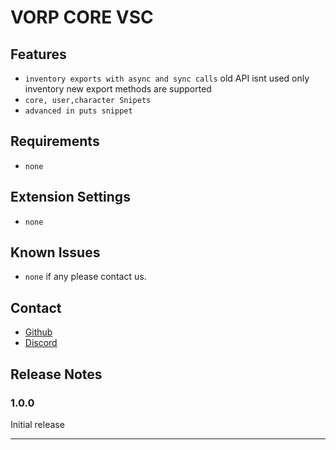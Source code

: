 # VORP CORE VSC

## Features

*  `inventory exports with async and sync calls` old API isnt used only inventory new export methods are supported
*  `core, user,character Snipets`
*  `advanced in puts snippet` 

## Requirements

*  `none`

## Extension Settings

 *  `none`

## Known Issues

*  `none` if any please contact us.

## Contact

* [Github](https://github.com/VORPCORE)
* [Discord](https://discord.gg/DHGVAbCj7N)

## Release Notes



### 1.0.0

Initial release 

---


